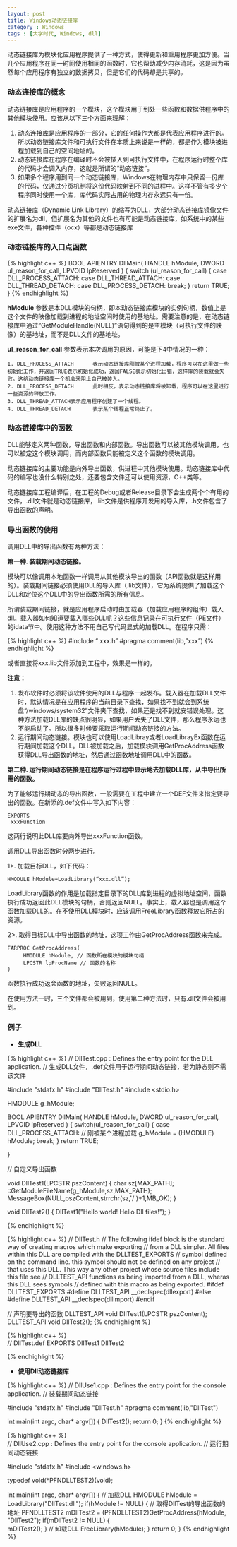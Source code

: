 ```yaml
---
layout: post
title: Windows动态链接库
category : Windows
tags : [大学时代, Windows, dll]
---
```


动态链接库为模块化应用程序提供了一种方式，使得更新和重用程序更加方便。当几个应用程序在同一时间使用相同的函数时，它也帮助减少内存消耗，这是因为虽然每个应用程序有独立的数据拷贝，但是它们的代码却是共享的。
 
### 动态连接库的概念

动态链接库是应用程序的一个模块，这个模块用于到处一些函数和数据供程序中的其他模块使用。应该从以下三个方面来理解：

1. 动态连接库是应用程序的一部分，它的任何操作大都是代表应用程序进行的。所以动态链接库文件和可执行文件在本质上来说是一样的，都是作为模块被进程加载到自己的空间地址的。
2. 动态链接库在程序在编译时不会被插入到可执行文件中，在程序运行时整个库的代码才会调入内存，这就是所谓的“动态链接”。
3. 如果多个程序用到同一个动态链接库，Windows在物理内存中只保留一份库的代码，仅通过分页机制将这份代码映射到不同的进程中。这样不管有多少个程序同时使用一个库，库代码实际占用的物理内存永远只有一份。

动态链接库（Dynamic Link Library）的缩写为DLL，大部分动态链接库镜像文件的扩展名为dll，但扩展名为其他的文件也有可能是动态链接库，如系统中的某些exe文件，各种控件（ocx）等都是动态链接库
 
### 动态链接库的入口点函数
 
{% highlight c++ %}
BOOL APIENTRY DllMain( HANDLE hModule,
                       DWORD ul_reason_for_call,
                       LPVOID lpReserved
                                    )
{
    switch (ul_reason_for_call)
       {
              case DLL_PROCESS_ATTACH:
              case DLL_THREAD_ATTACH:
              case DLL_THREAD_DETACH:
              case DLL_PROCESS_DETACH:
                     break;
    }
    return TRUE;
}
{% endhighlight %}

**hModule** 
	参数是本DLL模块的句柄，即本动态链接库模块的实例句柄，数值上是这个文件的映像加载到进程的地址空间时使用的基地址。需要注意的是，在动态链接库中通过“GetModuleHandle(NULL)”语句得到的是主模块（可执行文件的映像）的基地址，而不是DLL文件的基地址。

**ul_reason_for_call**
	参数表示本次调用的原因，可能是下4中情况的一种：

	1. DLL_PROCESS_ATTACH      表示动态链接库刚被某个进程加载，程序可以在这里做一些初始化工作，并返回TRUE表示初始化成功，返回FALSE表示初始化出错，这样库的装载就会失败。这给动态链接库一个机会来阻止自己被装入。
	2. DLL_PROCESS_DETACH      此时相反，表示动态链接库将被卸载，程序可以在这里进行一些资源的释放工作。
	3. DLL_THREAD_ATTACH表示应用程序创建了一个线程。
	4. DLL_THREAD_DETACH       表示某个线程正常终止了。
 
                                                                              
### 动态链接库中的函数
 
DLL能够定义两种函数，导出函数和内部函数。导出函数可以被其他模块调用，也可以被定这个模块调用，而内部函数只能被定义这个函数的模块调用。

动态链接库的主要功能是向外导出函数，供进程中其他模块使用。动态链接库中代码的编写也没什么特别之处，还要包含文件还可以使用资源，C++类等。

动态链接库工程编译后，在工程的Debug或者Release目录下会生成两个个有用的文件，.dll文件就是动态链接库，.lib文件是供程序开发用的导入库，.h文件包含了导出函数的声明。
 
### 导出函数的使用
 
调用DLL中的导出函数有两种方法：

**第一种. 装载期间动态链接。**

模块可以像调用本地函数一样调用从其他模块导出的函数（API函数就是这样用的）。装载期间链接必须使用DLL的导入库（.lib文件），它为系统提供了加载这个DLL和定位这个DLL中的导出函数所需的所有信息。

所谓装载期间链接，就是应用程序启动时由加载器（加载应用程序的组件）载入dll。载入器如何知道要载入哪些DLL呢？这些信息记录在可执行文件（PE文件）的idata节中。使用这种方法不用自己写代码显式的加载DLL。在程序只需：

{% highlight c++ %}
#include “ xxx.h”
#pragma comment(lib,”xxx”)
{% endhighlight %}

或者直接将xxx.lib文件添加到工程中，效果是一样的。

**注意：**

1. 发布软件时必须将该软件使用的DLL与程序一起发布。载入器在加载DLL文件时，默认情况是在应用程序的当前目录下查找，如果找不到就会到系统盘“/windows/system32”文件夹下查找，如果还是找不到就安错误处理。这种方法加载DLL库的缺点很明显，如果用户丢失了DLL文件，那么程序永远也不能启动了。所以很多时候要采取运行期间动态链接的方法。
2. 运行期间动态链接。模块也可以使用LoadLibray或者LoadLibrayEx函数在运行期间加载这个DLL。DLL被加载之后，加载模块调用GetProcAddress函数获得DLL导出函数的地址，然后通过函数地址调用DLL中的函数。

**第二种. 运行期间动态链接是在程序运行过程中显示地去加载DLL库，从中导出所需的函数。**
	
为了能够运行期动态的导出函数，一般需要在工程中建立一个DEF文件来指定要导出的函数。在新添的.def文件中写入如下内容：

	EXPORTS              
	 xxxFunction

这两行说明此DLL库要向外导出xxxFunction函数。

调用DLL导出函数时分两步进行。

1>. 加载目标DLL，如下代码：

	HMODULE hModule=LoadLibrary(“xxx.dll”);

LoadLibrary函数的作用是加载指定目录下的DLL库到进程的虚拟地址空间，函数执行成功返回此DLL模块的句柄，否则返回NULL。事实上，载入器也是调用这个函数加载DLL的。在不使用DLL模块时，应该调用FreeLibrary函数释放它所占的资源。

2>. 取得目标DLL中导出函数的地址，这项工作由GetProcAddress函数来完成。

	FARPROC GetProcAddress(
	     HMODULE hModule, // 函数所在模块的模块句柄
	     LPCSTR lpProcName // 函数的名称
	)

函数执行成功返会函数的地址，失败返回NULL。

在使用方法一时，三个文件都会被用到，使用第二种方法时，只有.dll文件会被用到。

### 例子

- **生成DLL**

{% highlight c++ %}
// DllTest.cpp : Defines the entry point for the DLL application.
// 生成DLL文件，.def文件用于运行期间动态链接，若为静态则不需该文件

#include "stdafx.h"
#include "DllTest.h"
#include <stdio.h>

HMODULE g_hModule;

BOOL APIENTRY DllMain( HANDLE hModule, 
                       DWORD  ul_reason_for_call, 
                       LPVOID lpReserved
                     )
{
    switch(ul_reason_for_call)
    {
    case DLL_PROCESS_ATTACH:   // 刚被某个进程加载
        g_hModule = (HMODULE) hModule;
        break;
    }
    return TRUE;

}

// 自定义导出函数

void DllTest1(LPCSTR pszContent)
{
    char sz[MAX_PATH];
    ::GetModuleFileName(g_hModule,sz,MAX_PATH);
    MessageBox(NULL,pszContent,strrchr(sz,'/')+1,MB_OK);
}
 
void DllTest2()
{
    DllTest1("Hello world!  Hello Dll files!");
}

{% endhighlight %}


{% highlight c++ %}
// DllTest.h
// The following ifdef block is the standard way of creating macros which make exporting 
// from a DLL simpler. All files within this DLL are compiled with the DLLTEST_EXPORTS
// symbol defined on the command line. this symbol should not be defined on any project
// that uses this DLL. This way any other project whose source files include this file see 
// DLLTEST_API functions as being imported from a DLL, wheras this DLL sees symbols
// defined with this macro as being exported.
#ifdef DLLTEST_EXPORTS
#define DLLTEST_API __declspec(dllexport)
#else
#define DLLTEST_API __declspec(dllimport)
#endif

// 声明要导出的函数
DLLTEST_API void DllTest1(LPCSTR pszContent);
DLLTEST_API void DllTest2();
{% endhighlight %}

{% highlight c++ %}                                                            
// DllTest.def
EXPORTS
 DllTest1
 DllTest2

{% endhighlight %}

- **使用Dll动态链接库** 

{% highlight c++ %}
// DllUse1.cpp : Defines the entry point for the console application.
// 装载期间动态链接

#include "stdafx.h"
#include "DllTest.h"
#pragma comment(lib,"DllTest")

int main(int argc, char* argv[])
{
    DllTest2();
    return 0;
}
{% endhighlight %}

{% highlight c++ %}              
// DllUse2.cpp : Defines the entry point for the console application.
// 运行期间动态链接

#include "stdafx.h"
#include <windows.h>

typedef void(*PFNDLLTEST2)(void);

int main(int argc, char* argv[])
{
    // 加载DLL
    HMODULE hModule = LoadLibrary("DllTest.dll");
    if(hModule != NULL)
    {
        // 取得DllTest的导出函数的地址
        PFNDLLTEST2 mDllTest2 = (PFNDLLTEST2)GetProcAddress(hModule, "DllTest2");
        if(mDllTest2 != NULL)
        {    
            mDllTest2();
        }
        // 卸载DLL
        FreeLibrary(hModule);
    }
    return 0;
}
{% endhighlight %}

